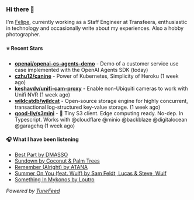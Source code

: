 ### Hi there 👋

I'm [Felipe](https://felipevm.com), currently working as a Staff Engineer at Transfeera, enthusiastic in technology and occasionally write about my experiences. Also a hobby photographer.

#### ⭐ Recent Stars
- **[openai/openai-cs-agents-demo](https://github.com/openai/openai-cs-agents-demo)** - Demo of a customer service use case implemented with the OpenAI Agents SDK (today)
- **[czhu12/canine](https://github.com/czhu12/canine)** - Power of Kubernetes, Simplicity of Heroku (1 week ago)
- **[keshavdv/unifi-cam-proxy](https://github.com/keshavdv/unifi-cam-proxy)** - Enable non-Ubiquiti cameras to work with Unifi NVR (1 week ago)
- **[wildcatdb/wildcat](https://github.com/wildcatdb/wildcat)** - Open-source storage engine for highly concurrent, transactional log-structured key-value storage. (1 week ago)
- **[good-lly/s3mini](https://github.com/good-lly/s3mini)** - 👶 Tiny S3 client. Edge computing ready. No-dep. In Typescript. Works with @cloudflare @minio @backblaze @digitalocean @garagehq (1 week ago)

#### 🎧 What I have been listening
- [Best Part by DMASSO](https://open.spotify.com/track/12ylNuVulgoyWAwsfcVTtz)
- [Sundown by Coconut &amp; Palm Trees](https://open.spotify.com/track/09PSpnj9hH0kpoRDRWucVW)
- [Remember (Alright) by ATANA](https://open.spotify.com/track/0AOEIxnRtMr3hLjpwaH9fy)
- [Summer On You (feat. Wulf) by Sam Feldt, Lucas &amp; Steve, Wulf](https://open.spotify.com/track/0o8PAzsSLDa4MVQJixGVty)
- [Something In Mykonos by Loutro](https://open.spotify.com/track/5g7U2tLQMS8QVLSXJeeztE)

_Powered by [TuneFeed](https://tunefeed.app?ref=github.com)_
